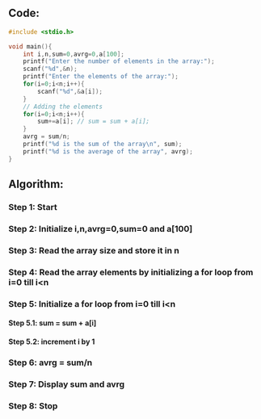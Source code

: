 ## Code:
```c
#include <stdio.h>

void main(){
    int i,n,sum=0,avrg=0,a[100];
    printf("Enter the number of elements in the array:");
    scanf("%d",&n);
    printf("Enter the elements of the array:");
    for(i=0;i<n;i++){
        scanf("%d",&a[i]);
    }
    // Adding the elements
    for(i=0;i<n;i++){
        sum+=a[i]; // sum = sum + a[i];
    }
    avrg = sum/n;
    printf("%d is the sum of the array\n", sum);
    printf("%d is the average of the array", avrg);
}
```
## Algorithm:

### Step 1: Start

### Step 2: Initialize i,n,avrg=0,sum=0 and a[100]

### Step 3: Read the array size and store it in n

### Step 4: Read the array elements by initializing a for loop from i=0 till i<n

### Step 5: Initialize a for loop from i=0 till i<n

#### Step 5.1: sum = sum + a[i]

#### Step 5.2: increment i by 1

### Step 6: avrg = sum/n

### Step 7: Display sum and avrg

### Step 8: Stop